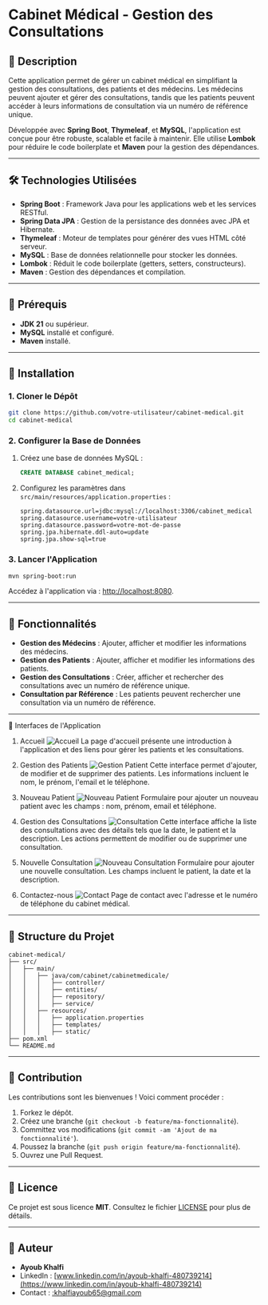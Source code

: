 # Cabinet Médical - Gestion des Consultations

## 📝 Description
Cette application permet de gérer un cabinet médical en simplifiant la gestion des consultations, des patients et des médecins. Les médecins peuvent ajouter et gérer des consultations, tandis que les patients peuvent accéder à leurs informations de consultation via un numéro de référence unique.

Développée avec **Spring Boot**, **Thymeleaf**, et **MySQL**, l'application est conçue pour être robuste, scalable et facile à maintenir. Elle utilise **Lombok** pour réduire le code boilerplate et **Maven** pour la gestion des dépendances.

---

## 🛠 Technologies Utilisées
- **Spring Boot** : Framework Java pour les applications web et les services RESTful.
- **Spring Data JPA** : Gestion de la persistance des données avec JPA et Hibernate.
- **Thymeleaf** : Moteur de templates pour générer des vues HTML côté serveur.
- **MySQL** : Base de données relationnelle pour stocker les données.
- **Lombok** : Réduit le code boilerplate (getters, setters, constructeurs).
- **Maven** : Gestion des dépendances et compilation.

---

## 🚀 Prérequis
- **JDK 21** ou supérieur.
- **MySQL** installé et configuré.
- **Maven** installé.

---

## 🔧 Installation

### 1. Cloner le Dépôt
```bash
git clone https://github.com/votre-utilisateur/cabinet-medical.git
cd cabinet-medical
```

### 2. Configurer la Base de Données
1. Créez une base de données MySQL :
   ```sql
   CREATE DATABASE cabinet_medical;
   ```
2. Configurez les paramètres dans `src/main/resources/application.properties` :
   ```properties
   spring.datasource.url=jdbc:mysql://localhost:3306/cabinet_medical
   spring.datasource.username=votre-utilisateur
   spring.datasource.password=votre-mot-de-passe
   spring.jpa.hibernate.ddl-auto=update
   spring.jpa.show-sql=true
   ```

### 3. Lancer l'Application
```bash
mvn spring-boot:run
```
Accédez à l'application via : [http://localhost:8080](http://localhost:8080).

---

## 🌟 Fonctionnalités
- **Gestion des Médecins** : Ajouter, afficher et modifier les informations des médecins.
- **Gestion des Patients** : Ajouter, afficher et modifier les informations des patients.
- **Gestion des Consultations** : Créer, afficher et rechercher des consultations avec un numéro de référence unique.
- **Consultation par Référence** : Les patients peuvent rechercher une consultation via un numéro de référence.

---

📸 Interfaces de l'Application
1. Accueil
![Accueil](https://github.com/user-attachments/assets/f56ec690-bb29-4b09-a672-258864ada210)
La page d'accueil présente une introduction à l'application et des liens pour gérer les patients et les consultations.

2. Gestion des Patients
![Gestion Patient](https://github.com/user-attachments/assets/3adcc547-4fe2-4955-b041-c06d5bd24333)
Cette interface permet d'ajouter, de modifier et de supprimer des patients. Les informations incluent le nom, le prénom, l'email et le téléphone.

3. Nouveau Patient
![Nouveau Patient](https://github.com/user-attachments/assets/279ef879-3368-405d-8203-08b8e44a570d)
Formulaire pour ajouter un nouveau patient avec les champs : nom, prénom, email et téléphone.

4. Gestion des Consultations
![Consultation](https://github.com/user-attachments/assets/16c14b87-e803-4f2a-914a-99f452f2ffc8)
Cette interface affiche la liste des consultations avec des détails tels que la date, le patient et la description. Les actions permettent de modifier ou de supprimer une consultation.

5. Nouvelle Consultation
![Nouveau Consultation](https://github.com/user-attachments/assets/4014ac01-d02d-4814-b829-e3bbaf3e43af)
Formulaire pour ajouter une nouvelle consultation. Les champs incluent le patient, la date et la description.

6. Contactez-nous
![Contact](https://github.com/user-attachments/assets/b6aa8729-dd5e-453b-ba7b-94b63a3171c5)
Page de contact avec l'adresse et le numéro de téléphone du cabinet médical.

---

## 📂 Structure du Projet
```
cabinet-medical/
├── src/
│   ├── main/
│   │   ├── java/com/cabinet/cabinetmedicale/
│   │   │   ├── controller/          
│   │   │   ├── entities/            
│   │   │   ├── repository/          
│   │   │   ├── service/             
│   │   ├── resources/
│   │   │   ├── application.properties 
│   │   │   ├── templates/           
│   │   │   ├── static/              
├── pom.xml                         
└── README.md                       
```

---

## 🤝 Contribution
Les contributions sont les bienvenues ! Voici comment procéder :
1. Forkez le dépôt.
2. Créez une branche (`git checkout -b feature/ma-fonctionnalité`).
3. Committez vos modifications (`git commit -am 'Ajout de ma fonctionnalité'`).
4. Poussez la branche (`git push origin feature/ma-fonctionnalité`).
5. Ouvrez une Pull Request.

---

## 📜 Licence
Ce projet est sous licence **MIT**. Consultez le fichier [LICENSE](LICENSE) pour plus de détails.

---

## 👤 Auteur
- **Ayoub Khalfi**  
- LinkedIn : [www.linkedin.com/in/ayoub-khalfi-480739214](https://www.linkedin.com/in/ayoub-khalfi-480739214)  
- Contact : [:khalfiayoub65@gmail.com](mailto:khalfiayoub65@gmail.com)  
